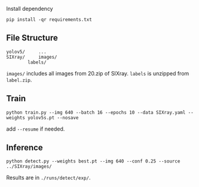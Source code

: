 Install dependency

`pip install -qr requirements.txt`



## File Structure

```
yolov5/		...
SIXray/		images/
		labels/
```

`images/` includes all images from 20.zip of SIXray. `labels` is unzipped from `label.zip`.

## Train

`python train.py --img 640 --batch 16 --epochs 10 --data SIXray.yaml --weights yolov5s.pt --nosave`

add `--resume` if needed.



## Inference

`python detect.py --weights best.pt --img 640 --conf 0.25 --source ../SIXray/images/`

Results are in `./runs/detect/exp/`.